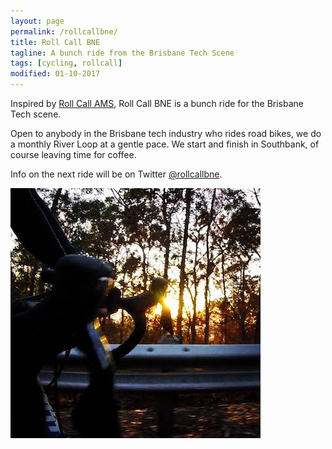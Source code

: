 ```yaml
---
layout: page
permalink: /rollcallbne/
title: Roll Call BNE
tagline: A bunch ride from the Brisbane Tech Scene
tags: [cycling, rollcall]
modified: 01-10-2017
---
```


Inspired by [Roll Call AMS](https://twitter.com/rollcallams), Roll Call BNE is a bunch ride for the Brisbane Tech scene.

Open to anybody in the Brisbane tech industry who rides road bikes, we do a monthly River Loop at a gentle pace. We start and finish in Southbank, of course leaving time for coffee.

Info on the next ride will be on Twitter [@rollcallbne](https://twitter.com/rollcallbne).

<img src="./images/mtgravatt.jpg" alt="Riding in Brisbane" />


